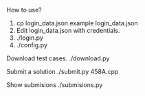 How to use?
1. cp login_data.json.example login_data.json
2. Edit login_data.json with credentials.
3. ./login.py
4. ./config.py

Download test cases.
./download.py

Submit a solution
./submit.py 458A.cpp

Show submisions
./submisions.py
